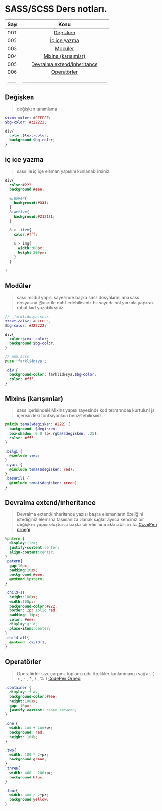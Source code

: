 # SASS/SCSS Ders notları.

| Sayı |             Konu              |
| ---- | :---------------------------: |
|  001 | [Degisken](#değişken)       |
|  002 | [İç içe yazma](#iç-içe-yazma)       |
|  003 | [Modüler](#modüler)       |
|  004 | [Mixins (karışımlar)](#mixins-karışımlar)       |
|  005 | [Devralma extend/inheritance](#devralma-extendinheritance)       |
|  006 | [Operatörler](#operatörler)       |
|  ____ |______________________________________ |

## Değişken
> değişken tanımlama

```scss
$text-color: #FFFFFF;
$bg-color: #222222;

div{
  color:$text-color;
  background:$bg-color;
}

```

## iç içe yazma
> sass ile iç içe eleman yapısını kunlanabilirsiniz.

```scss
div{
  color:#222;
  background:#eee;
  
  &:hover{
    background:#333;
  }
  &:active{
    background:#212121;
  }
  
  & > .item{
    color:#fff;
    
    & > img{
      width:200px;
      height:200px;
    }
  }
  
}

```

## Modüler
> sass  modül yapısı sayesinde başka sass dosyalarını ana sass dosyasına @use ile dahil edebilirsiniz bu sayede böl yarçala yaparak rahat kod yazabilirsiniz.

```scss
// _farklidosya.scss
$text-color: #FFFFFF;
$bg-color: #222222;

div{
  color:$text-color;
  background:$bg-color;
}
```


```scss
// ana.scss
@use 'farklidosya';

.div {
  background-color: farklidosya.$bg-color;
  color: #fff;
}
```

## Mixins (karışımlar)
> sass içerisindeki Mixins yapısı sayesinde kod tekrarından kurtulun! js içerisindeki fonksiyonlara benzetebilirsiniz.

```scss
@mixin tema($degisken: #222) {
  background: $degisken;
  box-shadow: 0 0 1px rgba($degisken, .25);
  color: #fff;
}

.bilgi {
  @include tema;
}
.uyarı {
  @include tema($degisken: red);
}
.basarili {
  @include tema($degisken: green);
}
```

## Devralma extend/inheritance
> Devralma extend/inheritance yapısı başka elemanların özeliğini istediğiniz elemana taşımanıza olanak sağlar ayrıca kendiniz bir değişken yapısı oluşturup başka bir elemana aktarabilirsiniz. [CodePen örneği](https://codepen.io/fatihydrm/pen/LYQmrrp)

```scss
%patern {
  display:flex;
  justify-content:center;
  align-content:center;
}
.patern{
  gap:10px;
  padding:10px;
  background:#eee;
  @extend %patern;
}

.child-1{
  height:100px;
  width:100px;
  background-color:#222;
  border: 2px solid red;
  padding: 10px;
  color: #eee;
  display:grid;
  place-items:center;
}
.child-all{
  @extend .child-1;
}
```

## Operatörler
> Operatörler size çarpma toplama gibi özelikler kunlanmanızı sağlar. ( + , - , * , / , % ) [CodePen Örneği](https://codepen.io/fatihydrm/pen/KKQReOJ)

```scss
.container {
  display: flex;
  background-color:#eee;
  height:100px;
  gap: 10px;
  justify-content: space-between;
}

.one {
  width: 100 + 100+px;
  background: red;
  height: 100%;
}

.two{
  width: 100 * 2+px;
  background:green;
}
.three{
  width: 400 - 200+px;
  background:blue;
}

.four{
  width: 400 / 2+px;
  background:yellow;
}
```
